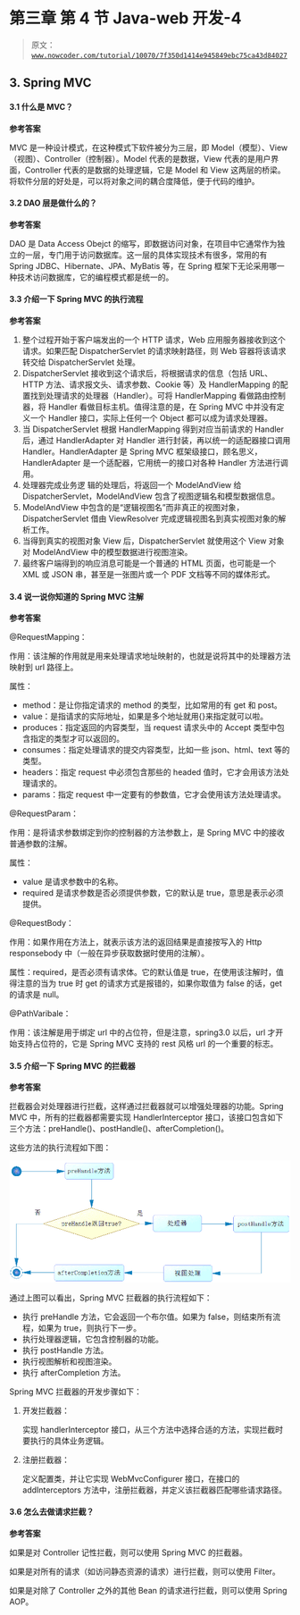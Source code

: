 # 第三章 第 4 节 Java-web 开发-4

> 原文：[`www.nowcoder.com/tutorial/10070/7f350d1414e945849ebc75ca43d84027`](https://www.nowcoder.com/tutorial/10070/7f350d1414e945849ebc75ca43d84027)

## 3\. Spring MVC

#### 3.1 什么是 MVC？

**参考答案**

MVC 是一种设计模式，在这种模式下软件被分为三层，即 Model（模型）、View（视图）、Controller（控制器）。Model 代表的是数据，View 代表的是用户界面，Controller 代表的是数据的处理逻辑，它是 Model 和 View 这两层的桥梁。将软件分层的好处是，可以将对象之间的耦合度降低，便于代码的维护。

#### 3.2 DAO 层是做什么的？

**参考答案**

DAO 是 Data Access Obejct 的缩写，即数据访问对象，在项目中它通常作为独立的一层，专门用于访问数据库。这一层的具体实现技术有很多，常用的有 Spring JDBC、Hibernate、JPA、MyBatis 等，在 Spring 框架下无论采用哪一种技术访问数据库，它的编程模式都是统一的。

#### 3.3 介绍一下 Spring MVC 的执行流程

**参考答案**

1.  整个过程开始于客户端发出的一个 HTTP 请求，Web 应用服务器接收到这个请求。如果匹配 DispatcherServlet 的请求映射路径，则 Web 容器将该请求转交给 DispatcherServlet 处理。
2.  DispatcherServlet 接收到这个请求后，将根据请求的信息（包括 URL、HTTP 方法、请求报文头、请求参数、Cookie 等）及 HandlerMapping 的配置找到处理请求的处理器（Handler）。可将 HandlerMapping 看做路由控制器，将 Handler 看做目标主机。值得注意的是，在 Spring MVC 中并没有定义一个 Handler 接口，实际上任何一个 Object 都可以成为请求处理器。
3.  当 DispatcherServlet 根据 HandlerMapping 得到对应当前请求的 Handler 后，通过 HandlerAdapter 对 Handler 进行封装，再以统一的适配器接口调用 Handler。HandlerAdapter 是 Spring MVC 框架级接口，顾名思义，HandlerAdapter 是一个适配器，它用统一的接口对各种 Handler 方法进行调用。
4.  处理器完成业务逻 辑的处理后，将返回一个 ModelAndView 给 DispatcherServlet，ModelAndView 包含了视图逻辑名和模型数据信息。
5.  ModelAndView 中包含的是“逻辑视图名”而非真正的视图对象，DispatcherServlet 借由 ViewResolver 完成逻辑视图名到真实视图对象的解析工作。
6.  当得到真实的视图对象 View 后，DispatcherServlet 就使用这个 View 对象对 ModelAndView 中的模型数据进行视图渲染。
7.  最终客户端得到的响应消息可能是一个普通的 HTML 页面，也可能是一个 XML 或 JSON 串，甚至是一张图片或一个 PDF 文档等不同的媒体形式。

#### 3.4 说一说你知道的 Spring MVC 注解

**参考答案**

@RequestMapping：

作用：该注解的作用就是用来处理请求地址映射的，也就是说将其中的处理器方法映射到 url 路径上。

属性：

*   method：是让你指定请求的 method 的类型，比如常用的有 get 和 post。
*   value：是指请求的实际地址，如果是多个地址就用{}来指定就可以啦。
*   produces：指定返回的内容类型，当 request 请求头中的 Accept 类型中包含指定的类型才可以返回的。
*   consumes：指定处理请求的提交内容类型，比如一些 json、html、text 等的类型。
*   headers：指定 request 中必须包含那些的 headed 值时，它才会用该方法处理请求的。
*   params：指定 request 中一定要有的参数值，它才会使用该方法处理请求。

@RequestParam：

作用：是将请求参数绑定到你的控制器的方法参数上，是 Spring MVC 中的接收普通参数的注解。

属性：

*   value 是请求参数中的名称。
*   required 是请求参数是否必须提供参数，它的默认是 true，意思是表示必须提供。

@RequestBody：

作用：如果作用在方法上，就表示该方法的返回结果是直接按写入的 Http responsebody 中（一般在异步获取数据时使用的注解）。

属性：required，是否必须有请求体。它的默认值是 true，在使用该注解时，值得注意的当为 true 时 get 的请求方式是报错的，如果你取值为 false 的话，get 的请求是 null。

@PathVaribale：

作用：该注解是用于绑定 url 中的占位符，但是注意，spring3.0 以后，url 才开始支持占位符的，它是 Spring MVC 支持的 rest 风格 url 的一个重要的标志。

#### 3.5 介绍一下 Spring MVC 的拦截器

**参考答案**

拦截器会对处理器进行拦截，这样通过拦截器就可以增强处理器的功能。Spring MVC 中，所有的拦截器都需要实现 HandlerInterceptor 接口，该接口包含如下三个方法：preHandle()、postHandle()、afterCompletion()。

这些方法的执行流程如下图：

![](img/b552c22667473fa8b5ec499952a88127.png)

通过上图可以看出，Spring MVC 拦截器的执行流程如下：

*   执行 preHandle 方法，它会返回一个布尔值。如果为 false，则结束所有流程，如果为 true，则执行下一步。
*   执行处理器逻辑，它包含控制器的功能。
*   执行 postHandle 方法。
*   执行视图解析和视图渲染。
*   执行 afterCompletion 方法。

Spring MVC 拦截器的开发步骤如下：

1.  开发拦截器：

    实现 handlerInterceptor 接口，从三个方法中选择合适的方法，实现拦截时要执行的具体业务逻辑。

2.  注册拦截器：

    定义配置类，并让它实现 WebMvcConfigurer 接口，在接口的 addInterceptors 方法中，注册拦截器，并定义该拦截器匹配哪些请求路径。

#### 3.6 怎么去做请求拦截？

**参考答案**

如果是对 Controller 记性拦截，则可以使用 Spring MVC 的拦截器。

如果是对所有的请求（如访问静态资源的请求）进行拦截，则可以使用 Filter。

如果是对除了 Controller 之外的其他 Bean 的请求进行拦截，则可以使用 Spring AOP。